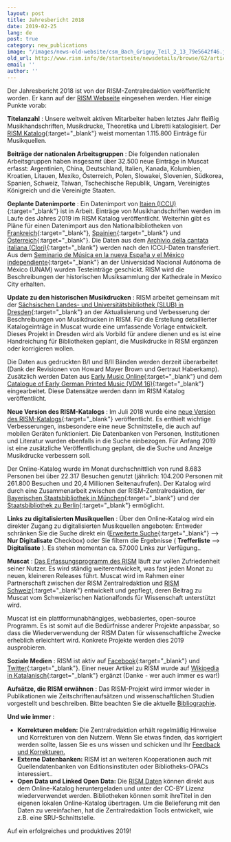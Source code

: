 ```yaml
---
layout: post
title: Jahresbericht 2018
date: 2019-02-25
lang: de
post: true
category: new_publications
image: "/images/news-old-website/csm_Bach_Grigny_Teil_2_13_79e5642f46.jpg"
old_url: http://www.rism.info/de/startseite/newsdetails/browse/62/article/64/the-2018-annual-report.html
email: ''
author: ''
---
```


Der Jahresbericht 2018 ist von der RISM-Zentralredaktion veröffentlicht worden. Er kann auf der [RISM Webseite](/de/publikationen/jahresberichte/2018.html) eingesehen werden. Hier einige Punkte vorab:

**Titelanzahl** : Unsere weltweit aktiven Mitarbeiter haben letztes Jahr fleißig Musikhandschriften, Musikdrucke, Theoretika und Libretti katalogisiert. Der [RISM Katalog](https://opac.rism.info/){:target="_blank"} weist momentan 1.115.800 Einträge für Musikquellen.

**Beiträge der nationalen Arbeitsgruppen** : Die folgenden nationalen Arbeitsgruppen haben insgesamt über 32.500 neue Einträge in Muscat erfasst: Argentinien, China, Deutschland, Italien, Kanada, Kolumbien, Kroatien, Litauen, Mexiko, Österreich, Polen, Slowakei, Slovenien, Südkorea, Spanien, Schweiz, Taiwan, Tschechische Republik, Ungarn, Vereinigtes Königreich und die Vereinigte Staaten.

**Geplante Datenimporte** : Ein Datenimport von [Itaien (ICCU)](http://www.sbn.it/opacsbn/opac/iccu/musica.jsp){:target="_blank"} ist in Arbeit. Einträge von Musikhandschriften werden im Laufe des Jahres 2019 im RISM Katalog veröffentlicht. Weiterhin gibt es Pläne für einen Datenimport aus den Nationalbibliotheken von [Frankreich](http://ccfr.bnf.fr/){:target="_blank"}, [Spainien](http://www.bne.es/es/Inicio/index.html){:target="_blank"} und [Österreich](https://www.onb.ac.at/){:target="_blank"}. Die Daten aus dem [Archivio della cantata italiana (Clori)](http://cantataitaliana.it/){:target="_blank"} werden nach den ICCU-Daten transferiert. Aus dem [Seminario de Música en la nueva España y el México independiente](http://www.musicat.unam.mx/){:target="_blank"} an der Universidad Nacional Autónoma de México (UNAM) wurden Testeinträge geschickt. RISM wird die Beschreibungen der historischen Musiksammlung der Kathedrale in Mexico City erhalten.

**Update zu den historischen Musikdrucken** : RISM arbeitet gemeinsam mit der [Sächsischen Landes- und Universitätsbibliothek (SLUB) in Dresden](https://www.slub-dresden.de/startseite/){:target="_blank"} an der Aktualisierung und Verbesserung der Beschreibungen von Musikdrucken in RISM. Für die Erstellung detaillierter Katalogeinträge in Muscat wurde eine umfassende Vorlage entwickelt. Dieses Projekt in Dresden wird als Vorbild für andere dienen und es ist eine Handreichung für Bibliotheken geplant, die Musikdrucke in RISM ergänzen oder korrigieren wollen.

Die Daten aus gedruckten B/I und B/II Bänden werden derzeit überarbeitet (Dank der Revisionen von Howard Mayer Brown und Gertraut Haberkamp). Zusätzlich werden Daten aus [Early Music Online](https://www.royalholloway.ac.uk/research-and-teaching/departments-and-schools/music/research/research-projects-and-centres/early-music-online/){:target="_blank"} und dem [Catalogue of Early German Printed Music (VDM 16)](http://www.vdm16.sbg.ac.at/db/music_prints.php?content=project_description&menu=0){:target="_blank"} eingearbeitet. Diese Datensätze werden dann im RISM Katalog veröffentlicht.

**Neue Version des RISM-Katalogs** : Im Juli 2018 wurde eine [neue Version des RISM-Katalogs](/new_at_rism/2018/07/16/new-version-of-the-rism-online-catalog.html?tx_ttnews%5Byear%5D=2018&tx_ttnews%5Bmonth%5D=07&cHash=edf201a306d2b2a35d507019d462592f){:target="_blank"} veröffentlicht. Es enthielt wichtige Verbesserungen, insbesondere eine neue Schnittstelle, die auch auf mobilen Geräten funktioniert. Die Datenbanken von Personen, Institutionen und Literatur wurden ebenfalls in die Suche einbezogen. Für Anfang 2019 ist eine zusätzliche Veröffentlichung geplant, die die Suche und Anzeige Musikdrucke verbessern soll.

Der Online-Katalog wurde im Monat durchschnittlich von rund 8.683 Personen bei über 22.317 Besuchen genutzt (jährlich: 104.200 Personen mit 261.800 Besuchen und 20,4 Millionen Seitenaufrufen). Der Katalog wird durch eine Zusammenarbeit zwischen der RISM-Zentralredaktion, der [Bayerischen Staatsbibliothek in München](https://www.bsb-muenchen.de/){:target="_blank"} und der [Staatsbibliothek zu Berlin](https://staatsbibliothek-berlin.de/){:target="_blank"} ermöglicht.

**Links zu digitalisierten Musikquellen** : Über den Online-Katalog wird ein direkter Zugang zu digitalisierten Musikquellen angeboten: Entweder schränken Sie die Suche direkt ein ([Erweiterte Suche](https://opac.rism.info/index.php?id=3){:target="_blank"} --\> **Nur Digitalisate** Checkbox) oder Sie filtern die Ergebnisse ( **Trefferliste** --\> **Digitalisate** ). Es stehen momentan ca. 57.000 Links zur Verfügung..

**Muscat** : [Das Erfassungsprogramm des RISM](/de/community/muscat.html) läuft zur vollen Zufriedenheit seiner Nutzer. Es wird ständig weiterentwickelt, was fast jeden Monat zu neuen, kleineren Releases führt. Muscat wird im Rahmen einer Partnerschaft zwischen der RISM Zentralredaktion und [RISM Schweiz](http://rism-ch.org/){:target="_blank"} entwickelt und gepflegt, deren Beitrag zu Muscat vom Schweizerischen Nationalfonds für Wissenschaft unterstützt wird.

Muscat ist ein plattformunabhängiges, webbasiertes, open-source Programm. Es ist somit auf die Bedürfnisse anderer Projekte anpassbar, so dass die Wiederverwendung der RISM Daten für wissenschaftliche Zwecke erheblich erleichtert wird. Konkrete Projekte werden dies 2019 ausprobieren.

**Soziale Medien** : RISM ist aktiv auf [Facebook](https://www.facebook.com/pages/RISM-R%C3%A9pertoire-International-des-Sources-Musicales/103775449663308){:target="_blank"} und [Twitter](https://twitter.com/RISM_music){:target="_blank"}. Einer neuer Artikel zu RISM wurde auf [Wikipedia in Katalanisch](https://ca.wikipedia.org/wiki/R%C3%A9pertoire_International_des_Sources_Musicales){:target="_blank"} ergänzt (Danke - wer auch immer es war!)

**Aufsätze, die RISM erwähnen** : Das RISM-Projekt wird immer wieder in Publikationen wie Zeitschriftenaufsätzen und wissenschaftlichen Studien vorgestellt und beschreiben. Bitte beachten Sie die aktuelle [Bibliographie](/de/publikationen/bibliographie.html).

**Und wie immer**
:

- **Korrekturen melden:** Die Zentralredaktion erhält regelmäßig Hinweise und Korrekturen von den Nutzern. Wenn Sie etwas finden, das korrigiert werden sollte, lassen Sie es uns wissen und schicken und Ihr [Feedback und Korrekturen.](http://www.rism.info/en/service/feedback.html#c2895)
- **Externe Datenbanken:** RISM ist an weiteren Kooperationen auch mit Quellendatenbanken von Editionsinsti­tuten oder Bibliotheks-OPACs interessiert..
- **Open Data und Linked Open Data:** Die [RISM Daten](https://opac.rism.info/index.php?id=8&L=1) können direkt aus dem Online-Katalog heruntergeladen und unter der CC-BY Lizenz wiederverwendet werden. Bibliotheken können somit ihreTitel in den eigenen lokalen Online-Katalog übertragen. Um die Belieferung mit den Daten zu vereinfachen, hat die Zentralredaktion Tools entwickelt, wie z.B. eine SRU-Schnittstelle.

Auf ein erfolgreiches und produktives 2019!


